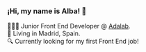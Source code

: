 ### ¡Hi, my name is Alba! 👋

👩🏻‍💻 Junior Front End Developer @ [Adalab](https://adalab.es/). </br>
🏡 Living in Madrid, Spain. </br>
🔍 Currently looking for my first Front End job!



